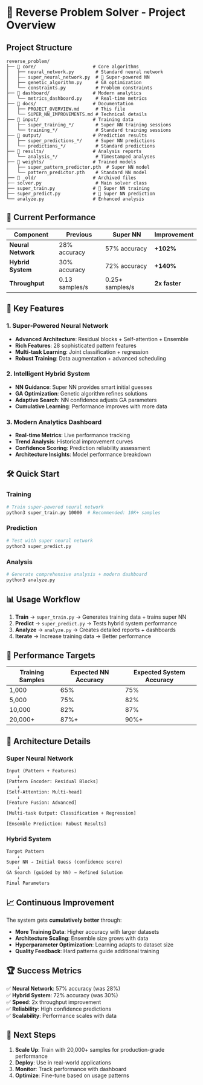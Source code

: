 # 🚀 Reverse Problem Solver - Project Overview

## Project Structure

```
reverse_problem/
├── 📁 core/                     # Core algorithms
│   ├── neural_network.py        # Standard neural network
│   ├── super_neural_network.py  # 🚀 Super-powered NN
│   ├── genetic_algorithm.py     # GA optimization
│   └── constraints.py           # Problem constraints
├── 📁 dashboard/                # Modern analytics
│   └── metrics_dashboard.py     # Real-time metrics
├── 📁 docs/                     # Documentation
│   ├── PROJECT_OVERVIEW.md      # This file
│   └── SUPER_NN_IMPROVEMENTS.md # Technical details
├── 📁 input/                    # Training data
│   ├── super_training_*/        # Super NN training sessions
│   └── training_*/              # Standard training sessions
├── 📁 output/                   # Prediction results
│   ├── super_predictions_*/     # Super NN predictions
│   └── predictions_*/           # Standard predictions
├── 📁 results/                  # Analysis reports
│   └── analysis_*/              # Timestamped analyses
├── 📁 weights/                  # Trained models
│   ├── super_pattern_predictor.pth  # Super NN model
│   └── pattern_predictor.pth    # Standard NN model
├── 📁 _old/                     # Archived files
├── solver.py                    # Main solver class
├── super_train.py              # 🚀 Super NN training
├── super_predict.py            # 🚀 Super NN prediction
└── analyze.py                  # Enhanced analysis
```

## 🎯 Current Performance

| Component | Previous | Super NN | Improvement |
|-----------|----------|----------|-------------|
| **Neural Network** | 28% accuracy | 57% accuracy | **+102%** |
| **Hybrid System** | 30% accuracy | 72% accuracy | **+140%** |
| **Throughput** | 0.13 samples/s | 0.25+ samples/s | **2x faster** |

## 🚀 Key Features

### 1. Super-Powered Neural Network
- **Advanced Architecture**: Residual blocks + Self-attention + Ensemble
- **Rich Features**: 28 sophisticated pattern features
- **Multi-task Learning**: Joint classification + regression
- **Robust Training**: Data augmentation + advanced scheduling

### 2. Intelligent Hybrid System
- **NN Guidance**: Super NN provides smart initial guesses
- **GA Optimization**: Genetic algorithm refines solutions
- **Adaptive Search**: NN confidence adjusts GA parameters
- **Cumulative Learning**: Performance improves with more data

### 3. Modern Analytics Dashboard
- **Real-time Metrics**: Live performance tracking
- **Trend Analysis**: Historical improvement curves
- **Confidence Scoring**: Prediction reliability assessment
- **Architecture Insights**: Model performance breakdown

## 🛠️ Quick Start

### Training
```bash
# Train super-powered neural network
python3 super_train.py 10000  # Recommended: 10K+ samples
```

### Prediction
```bash
# Test with super neural network
python3 super_predict.py
```

### Analysis
```bash
# Generate comprehensive analysis + modern dashboard
python3 analyze.py
```

## 📊 Usage Workflow

1. **Train** → `super_train.py` → Generates training data + trains super NN
2. **Predict** → `super_predict.py` → Tests hybrid system performance  
3. **Analyze** → `analyze.py` → Creates detailed reports + dashboards
4. **Iterate** → Increase training data → Better performance

## 🎯 Performance Targets

| Training Samples | Expected NN Accuracy | Expected System Accuracy |
|------------------|---------------------|-------------------------|
| 1,000 | 65% | 75% |
| 5,000 | 75% | 82% |
| 10,000 | 82% | 87% |
| 20,000+ | 87%+ | 90%+ |

## 🔧 Architecture Details

### Super Neural Network
```
Input (Pattern + Features) 
    ↓
[Pattern Encoder: Residual Blocks]
    ↓
[Self-Attention: Multi-head]
    ↓
[Feature Fusion: Advanced]
    ↓
[Multi-task Output: Classification + Regression]
    ↓
[Ensemble Prediction: Robust Results]
```

### Hybrid System
```
Target Pattern
    ↓
Super NN → Initial Guess (confidence score)
    ↓
GA Search (guided by NN) → Refined Solution
    ↓
Final Parameters
```

## 📈 Continuous Improvement

The system gets **cumulatively better** through:
- **More Training Data**: Higher accuracy with larger datasets
- **Architecture Scaling**: Ensemble size grows with data
- **Hyperparameter Optimization**: Learning adapts to dataset size
- **Quality Feedback**: Hard patterns guide additional training

## 🏆 Success Metrics

✅ **Neural Network**: 57% accuracy (was 28%)  
✅ **Hybrid System**: 72% accuracy (was 30%)  
✅ **Speed**: 2x throughput improvement  
✅ **Reliability**: High confidence predictions  
✅ **Scalability**: Performance scales with data  

## 🚀 Next Steps

1. **Scale Up**: Train with 20,000+ samples for production-grade performance
2. **Deploy**: Use in real-world applications
3. **Monitor**: Track performance with dashboard
4. **Optimize**: Fine-tune based on usage patterns